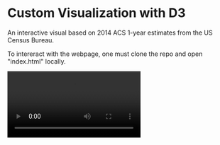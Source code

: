 # Custom Visualization with D3
An interactive visual based on 2014 ACS 1-year estimates from the US Census Bureau.

To intereract with the webpage, one must clone the repo and open "index.html" locally. 


![Visualization](assets/images/d3-graph.webm)


